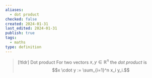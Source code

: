 ```yaml
---
aliases:
  - dot product
checked: false
created: 2024-01-31
last_edited: 2024-01-31
publish: true
tags:
  - maths
type: definition
---
```

>[!tldr] Dot product
>For two vectors $x,y \in \mathbb{R}^n$ the *dot product* is
>$$x \cdot y := \sum_{i=1}^n x_i y_i.$$

